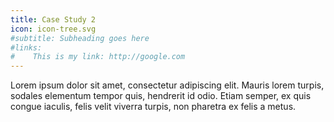```yaml
---
title: Case Study 2
icon: icon-tree.svg
#subtitle: Subheading goes here
#links:
#    This is my link: http://google.com
---
```

Lorem ipsum dolor sit amet, consectetur adipiscing elit. Mauris lorem turpis, sodales elementum tempor quis, hendrerit id odio. Etiam semper, ex quis congue iaculis, felis velit viverra turpis, non pharetra ex felis a metus. 